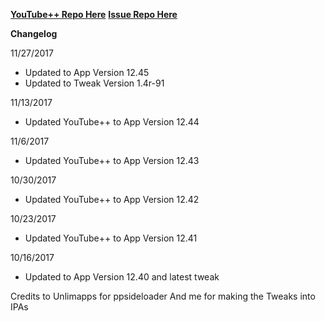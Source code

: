 **[YouTube++ Repo Here](https://github.com/JMccormick264/YouTubePP)**
**[Issue Repo Here](https://github.com/eni9889/YT-PP-Issues)**

**Changelog**

11/27/2017

 - Updated to App Version 12.45
 - Updated to Tweak Version 1.4r-91

11/13/2017

 - Updated YouTube++ to App Version 12.44

11/6/2017

 - Updated YouTube++ to App Version 12.43

10/30/2017

 - Updated YouTube++ to App Version 12.42

10/23/2017

 - Updated YouTube++ to App Version 12.41

10/16/2017

 - Updated to App Version 12.40 and latest tweak


 Credits to Unlimapps for ppsideloader
 And me for making the Tweaks into IPAs
